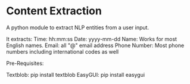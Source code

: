 # Content Extraction
A python module to extract NLP entities from a user input. 

It extracts:
  Time: hh:mm:ss
  Date: yyyy-mm-dd
  Name: Works for most English names. 
  Email: all "@" email address
  Phone Number: Most phone numbers including international codes as well

Pre-Requisites:

  Textblob: pip install textblob
  EasyGUI: pip install easygui

